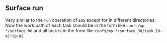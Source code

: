 ## Surface run

Very similar to the `run` operation of `EOS` except for in different directories. Now the work path of each task should be in the form like `confs/mp-*/surface_00` and all task is in the form like `confs/mp-*/surface_00/task.[0-9]*[0-9]`.
